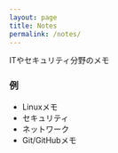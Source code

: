 ```yaml
---
layout: page
title: Notes
permalink: /notes/
---
```


ITやセキュリティ分野のメモ

### 例
- Linuxメモ
- セキュリティ
- ネットワーク
- Git/GitHubメモ
